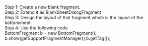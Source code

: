 Step 1: Create a new blank fragment. <br>
Step 2: Extend it as BlankSheetDialogFragment <br>
Step 3: Design the layout of that fragment which is the layout of the bottomsheet. <br>
Step 4: Use the following code <br>
BottomFragment b = new BottomFragment(); <br>
                b.show(getSupportFragmentManager(),b.getTag()); <br>

